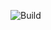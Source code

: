 ![Build](https://codebuild.us-east-1.amazonaws.com/badges?uuid=eyJlbmNyeXB0ZWREYXRhIjoiTGRZUEtVb0NkYVkrckZlMHNIcGl3YWlSTUJERXBDSEU5cjJxaFl6MVdKeThwN1FDcDBDMGd1NE9NcVZOQnk1Q25qejhOVXJzYUU0dGs0MWVYYTkwdHJNPSIsIml2UGFyYW1ldGVyU3BlYyI6IlkraUZOZDQvUSthQWVaZXEiLCJtYXRlcmlhbFNldFNlcmlhbCI6MX0%3D&branch=master)